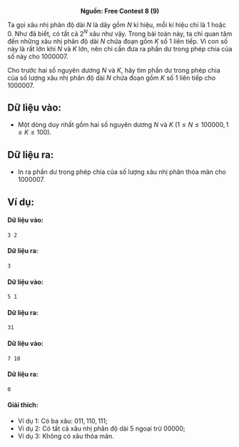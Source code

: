 **<center>Nguồn: Free Contest 8 (9)</center>**

Ta gọi xâu nhị phân độ dài $N$ là dãy gồm $N$ kí hiệu, mỗi kí hiệu chỉ là $1$ hoặc $0$. Như đã biết, có tất cả $2^N$ xâu như vậy. Trong bài toán này, ta chỉ quan tâm đến những xâu nhị phân độ dài $N$ chứa đoạn gồm $K$ số $1$ liên tiếp. Vì con số này là rất lớn khi $N$ và $K$ lớn, nên chỉ cần đưa ra phần dư trong phép chia của số này cho $1000007$.

Cho trước hai số nguyên dương $N$ và $K$, hãy tìm phần dư trong phép chia của số lượng xâu nhị phân độ dài $N$ chứa đoạn gồm $K$ số $1$ liên tiếp cho $1000007$.

## Dữ liệu vào:
- Một dòng duy nhất gồm hai số nguyên dương $N$ và $K\ (1 ≤ N ≤ 100000, 1 ≤ K ≤100)$.

## Dữ liệu ra:
- In ra phần dư trong phép chia của số lượng xâu nhị phân thỏa mãn cho $1000007$.

## Ví dụ:
#### Dữ liệu vào:
```
3 2
```

#### Dữ liệu ra:
```
3
```

#### Dữ liệu vào:
```
5 1
```

#### Dữ liệu ra:
```
31
```

#### Dữ liệu vào:
```
7 10
```

#### Dữ liệu ra:
```
0
```

#### Giải thích:
- Ví dụ $1:$ Có ba xâu: $011,110,111$;
- Ví dụ $2:$ Có tất cả xâu nhị phân độ dài $5$ ngoại trừ $00000$;
- Ví dụ $3:$ Không có xâu thỏa mãn.